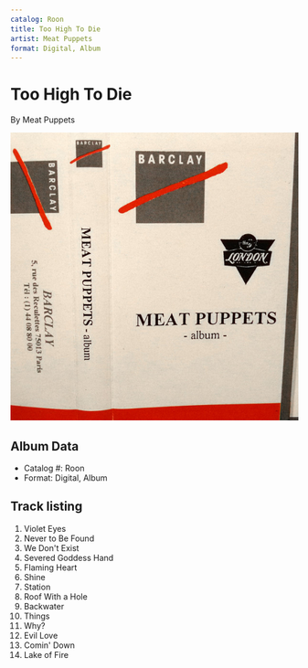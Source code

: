 ```yaml
---
catalog: Roon
title: Too High To Die
artist: Meat Puppets
format: Digital, Album
---
```


# Too High To Die

By Meat Puppets

![](../../assets/albumcovers/Meat_Puppets-Too_High_To_Die.png)

## Album Data

- Catalog #: Roon
- Format: Digital, Album


## Track listing


1. Violet Eyes
2. Never to Be Found
3. We Don't Exist
4. Severed Goddess Hand
5. Flaming Heart
6. Shine
7. Station
8. Roof With a Hole
9. Backwater
10. Things
11. Why?
12. Evil Love
13. Comin' Down
14. Lake of Fire

